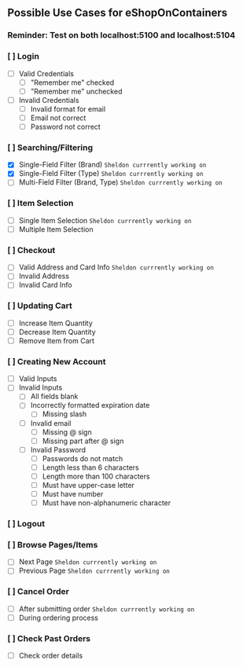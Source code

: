 ## Possible Use Cases for eShopOnContainers

### Reminder: Test on both localhost:5100 and localhost:5104

### [ ] Login
 - [ ] Valid Credentials
   - [ ] "Remember me" checked
   - [ ] "Remember me" unchecked
 - [ ] Invalid Credentials
   - [ ] Invalid format for email
   - [ ] Email not correct
   - [ ] Password not correct
### [ ] Searching/Filtering
 - [x] Single-Field Filter (Brand) `Sheldon currrently working on`
 - [x] Single-Field Filter (Type) `Sheldon currrently working on`
 - [ ] Multi-Field Filter (Brand, Type) `Sheldon currrently working on`
### [ ] Item Selection
 - [ ] Single Item Selection `Sheldon currrently working on`
 - [ ] Multiple Item Selection
### [ ] Checkout
 - [ ] Valid Address and Card Info `Sheldon currrently working on`
 - [ ] Invalid Address
 - [ ] Invalid Card Info
### [ ] Updating Cart
 - [ ] Increase Item Quantity
 - [ ] Decrease Item Quantity
 - [ ] Remove Item from Cart
### [ ] Creating New Account
 - [ ] Valid Inputs
 - [ ] Invalid Inputs
   - [ ] All fields blank
   - [ ] Incorrectly formatted expiration date
     - [ ] Missing slash 
   - [ ] Invalid email
     - [ ] Missing @ sign
     - [ ] Missing part after @ sign
   - [ ] Invalid Password
     - [ ] Passwords do not match
     - [ ] Length less than 6 characters
     - [ ] Length more than 100 characters
     - [ ] Must have upper-case letter
     - [ ] Must have number
     - [ ] Must have non-alphanumeric character
### [ ] Logout
### [ ] Browse Pages/Items
 - [ ] Next Page `Sheldon currrently working on`
 - [ ] Previous Page `Sheldon currrently working on`
### [ ] Cancel Order
 - [ ] After submitting order `Sheldon currrently working on`
 - [ ] During ordering process
### [ ] Check Past Orders
 - [ ] Check order details